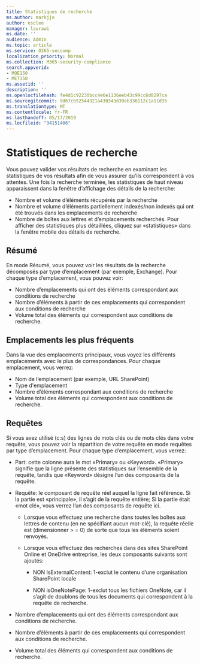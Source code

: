```yaml
---
title: Statistiques de recherche
ms.author: markjjo
author: esclee
manager: laurawi
ms.date: ''
audience: Admin
ms.topic: article
ms.service: O365-seccomp
localization_priority: Normal
ms.collection: M365-security-compliance
search.appverid:
- MOE150
- MET150
ms.assetid: ''
description: ''
ms.openlocfilehash: fe4d1c92230bcc4e6e1136eeb43c99cc6d8297ca
ms.sourcegitcommit: 9d67cb52544321a430343d39eb336112c1a11d35
ms.translationtype: MT
ms.contentlocale: fr-FR
ms.lasthandoff: 05/17/2019
ms.locfileid: "34151406"
---
```

# <a name="search-statistics"></a>Statistiques de recherche

Vous pouvez valider vos résultats de recherche en examinant les statistiques de vos résultats afin de vous assurer qu’ils correspondent à vos attentes. Une fois la recherche terminée, les statistiques de haut niveau apparaissent dans la fenêtre d’affichage des détails de la recherche:
- Nombre et volume d’éléments récupérés par la recherche
- Nombre et volume d’éléments partiellement indexés/non indexés qui ont été trouvés dans les emplacements de recherche
- Nombre de boîtes aux lettres et d’emplacements recherchés.
Pour afficher des statistiques plus détaillées, cliquez sur «statistiques» dans la fenêtre mobile des détails de recherche.

## <a name="summary"></a>Résumé

En mode Résumé, vous pouvez voir les résultats de la recherche décomposés par type d’emplacement (par exemple, Exchange). Pour chaque type d’emplacement, vous pouvez voir:
- Nombre d’emplacements qui ont des éléments correspondant aux conditions de recherche
- Nombre d’éléments à partir de ces emplacements qui correspondent aux conditions de recherche
- Volume total des éléments qui correspondent aux conditions de recherche.

## <a name="top-locations"></a>Emplacements les plus fréquents

Dans la vue des emplacements principaux, vous voyez les différents emplacements avec le plus de correspondances. Pour chaque emplacement, vous verrez:
- Nom de l’emplacement (par exemple, URL SharePoint)
- Type d'emplacement
- Nombre d’éléments correspondant aux conditions de recherche
- Volume total des éléments qui correspondent aux conditions de recherche.

## <a name="queries"></a>Requêtes

Si vous avez utilisé (c:s) des lignes de mots clés ou de mots clés dans votre requête, vous pouvez voir la répartition de votre requête en mode requêtes par type d’emplacement. Pour chaque type d’emplacement, vous verrez:

- Part: cette colonne aura le mot «Primary» ou «Keyword». «Primary» signifie que la ligne présente des statistiques sur l’ensemble de la requête, tandis que «Keyword» désigne l’un des composants de la requête.

- Requête: le composant de requête réel auquel la ligne fait référence. Si la partie est «principale», il s’agit de la requête entière; Si la partie était «mot clé», vous verrez l’un des composants de requête ici.
  
  - Lorsque vous effectuez une recherche dans toutes les boîtes aux lettres de contenu (en ne spécifiant aucun mot-clé), la requête réelle est (dimensionner > = 0) de sorte que tous les éléments soient renvoyés.
  
  - Lorsque vous effectuez des recherches dans des sites SharePoint Online et OneDrive entreprise, les deux composants suivants sont ajoutés:
    
    - NON IsExternalContent: 1-exclut le contenu d’une organisation SharePoint locale
    
    - NON isOneNotePage: 1-exclut tous les fichiers OneNote, car il s’agit de doublons de tous les documents qui correspondent à la requête de recherche.

- Nombre d’emplacements qui ont des éléments correspondant aux conditions de recherche.

- Nombre d’éléments à partir de ces emplacements qui correspondent aux conditions de recherche.

- Volume total des éléments qui correspondent aux conditions de recherche.